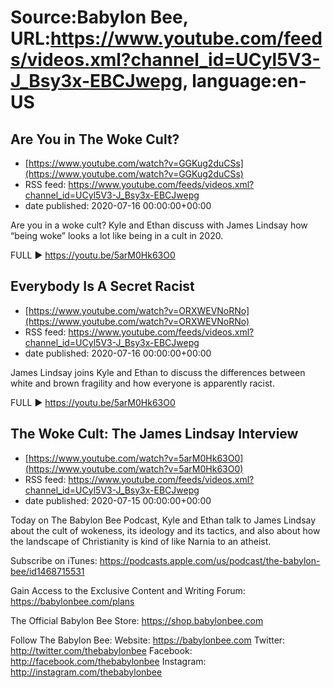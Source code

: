 # Source:Babylon Bee, URL:https://www.youtube.com/feeds/videos.xml?channel_id=UCyl5V3-J_Bsy3x-EBCJwepg, language:en-US

## Are You in The Woke Cult?
 - [https://www.youtube.com/watch?v=GGKug2duCSs](https://www.youtube.com/watch?v=GGKug2duCSs)
 - RSS feed: https://www.youtube.com/feeds/videos.xml?channel_id=UCyl5V3-J_Bsy3x-EBCJwepg
 - date published: 2020-07-16 00:00:00+00:00

Are you in a woke cult? Kyle and Ethan discuss with James Lindsay how “being woke” looks a lot like being in a cult in 2020.

FULL ▶️  https://youtu.be/5arM0Hk63O0

## Everybody Is A Secret Racist
 - [https://www.youtube.com/watch?v=ORXWEVNoRNo](https://www.youtube.com/watch?v=ORXWEVNoRNo)
 - RSS feed: https://www.youtube.com/feeds/videos.xml?channel_id=UCyl5V3-J_Bsy3x-EBCJwepg
 - date published: 2020-07-16 00:00:00+00:00

James Lindsay joins Kyle and Ethan to discuss the differences between white and brown fragility and how everyone is apparently racist.

FULL ▶️  https://youtu.be/5arM0Hk63O0

## The Woke Cult: The James Lindsay Interview
 - [https://www.youtube.com/watch?v=5arM0Hk63O0](https://www.youtube.com/watch?v=5arM0Hk63O0)
 - RSS feed: https://www.youtube.com/feeds/videos.xml?channel_id=UCyl5V3-J_Bsy3x-EBCJwepg
 - date published: 2020-07-15 00:00:00+00:00

Today on The Babylon Bee Podcast, Kyle and Ethan talk to James Lindsay about the cult of wokeness, its ideology and its tactics, and also about how the landscape of Christianity is kind of like Narnia to an atheist. 

Subscribe on iTunes: https://podcasts.apple.com/us/podcast/the-babylon-bee/id1468715531

Gain Access to the Exclusive Content and Writing Forum: https://babylonbee.com/plans

The Official Babylon Bee Store: https://shop.babylonbee.com

Follow The Babylon Bee:
Website: https://babylonbee.com
Twitter: http://twitter.com/thebabylonbee
Facebook: http://facebook.com/thebabylonbee
Instagram: http://instagram.com/thebabylonbee

